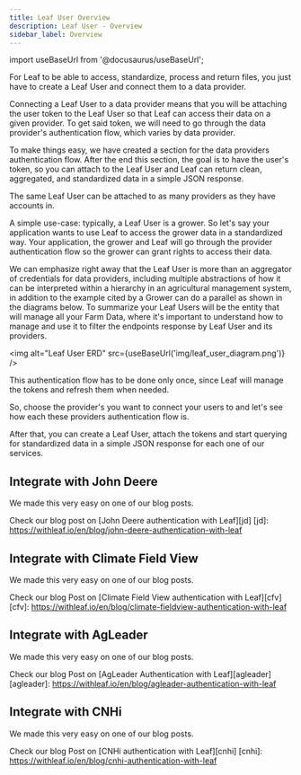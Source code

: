```yaml
---
title: Leaf User Overview
description: Leaf User - Overview
sidebar_label: Overview
---
```



import useBaseUrl from '@docusaurus/useBaseUrl';


For Leaf to be able to access, standardize, process and return files, you just
have to create a Leaf User and connect them to a data provider.

Connecting a Leaf User to a data provider means that you will be attaching the user
token to the Leaf User so that Leaf can access their data on a given provider.
To get said token, we will need to go through the data provider's authentication
flow, which varies by data provider.

To make things easy, we have created a section for the data providers
authentication flow. After the end this section, the goal
is to have the user's token, so you can attach to the Leaf User and Leaf can
return clean, aggregated, and standardized data in a simple JSON response.

The same Leaf User can be attached to as many providers as they have accounts in.

A simple use-case: typically, a Leaf User is a grower. So let's say your
application wants to use Leaf to access the grower data in a standardized way.
Your application, the grower and Leaf will go through the provider authentication
flow so the grower can grant rights to access their data.

We can emphasize right away that the Leaf User is more than an aggregator of credentials
for data providers, including multiple abstractions of how it can be interpreted within a 
hierarchy in an agricultural management system, in addition to the example cited by a Grower 
can do a parallel as shown in the diagrams below. To summarize your Leaf Users will be the entity that will manage 
all your Farm Data, where it's important to understand how to manage and use it to filter the endpoints response
by Leaf User and its providers.

<img alt="Leaf User ERD" src={useBaseUrl('img/leaf_user_diagram.png')} />

This authentication flow has to be done only once, since Leaf will manage the
tokens and refresh them when needed.

<!-- Another use-case would be an agronomist that has access to more than one grower's -->

So, choose the provider's you want to connect your users to and let's see how
each these providers authentication flow is.

After that, you can create a Leaf User, attach the tokens and start querying for
standardized data in a simple JSON response for each one of our services.


## Integrate with John Deere

We made this very easy on one of our blog posts.

Check our blog post on [John Deere authentication with Leaf][jd]
[jd]: https://withleaf.io/en/blog/john-deere-authentication-with-leaf


## Integrate with Climate Field View

We made this very easy on one of our blog posts.

Check our blog Post on [Climate Field View authentication with Leaf][cfv]
[cfv]: https://withleaf.io/en/blog/climate-fieldview-authentication-with-leaf

## Integrate with AgLeader 

We made this very easy on one of our blog posts.

Check our blog Post on [AgLeader Authentication with Leaf][agleader]
[agleader]: https://withleaf.io/en/blog/agleader-authentication-with-leaf

## Integrate with CNHi

We made this very easy on one of our blog posts.

Check our blog Post on [CNHi authentication with Leaf][cnhi]
[cnhi]: https://withleaf.io/en/blog/cnhi-authentication-with-leaf
